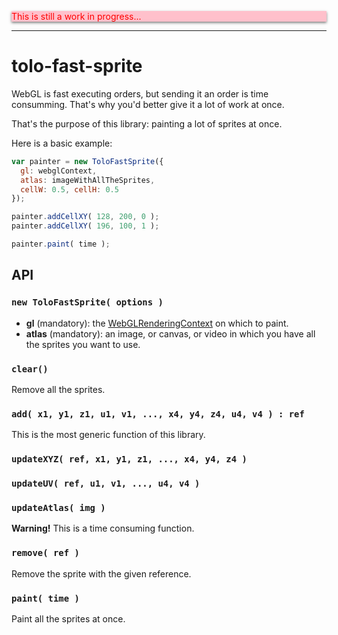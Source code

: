 <p style="color:red; background:pink; box-shadow: 0 2px 4px rgba(0,0,0,.5)">
  This is still a work in progress...
</p>

----

# tolo-fast-sprite

WebGL is fast executing orders, but sending it an order is time consumming.
That's why you'd better give it a lot of work at once.

That's the purpose of this library: painting a lot of sprites at once.

Here is a basic example:

``` js
var painter = new ToloFastSprite({
  gl: webglContext,
  atlas: imageWithAllTheSprites,
  cellW: 0.5, cellH: 0.5
});

painter.addCellXY( 128, 200, 0 );
painter.addCellXY( 196, 100, 1 );

painter.paint( time );
```

## API
### `new ToloFastSprite( options )`

* __gl__ (mandatory): the [WebGLRenderingContext](https://developer.mozilla.org/en-US/docs/Web/API/WebGLRenderingContext) on which to paint.
* __atlas__ (mandatory): an image, or canvas, or video in which you have all the sprites you want to use.

### `clear()`

Remove all the sprites.

### `add( x1, y1, z1, u1, v1, ..., x4, y4, z4, u4, v4 ) : ref`

This is the most generic function of this library.

### `updateXYZ( ref, x1, y1, z1, ..., x4, y4, z4 )`

### `updateUV( ref, u1, v1, ..., u4, v4 )`

### `updateAtlas( img )`

__Warning!__ This is a time consuming function.

### `remove( ref )`

Remove the sprite with the given reference.

### `paint( time )`

Paint all the sprites at once.
